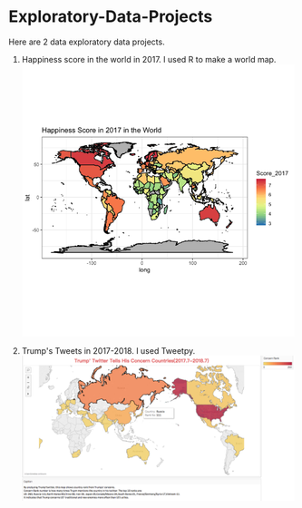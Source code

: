 # Exploratory-Data-Projects

Here are 2 data exploratory data projects.

1. Happiness score in the world in 2017. I used R to make a world map. 
![img](https://github.com/collleenwang/Exploratory-Data-Projects/blob/master/Happy-global/global-happy-map.png)


2. Trump's Tweets in 2017-2018. I used Tweetpy.
![img](https://github.com/collleenwang/Exploratory-Data-Projects/blob/master/Trump-tweets/Map.png)
